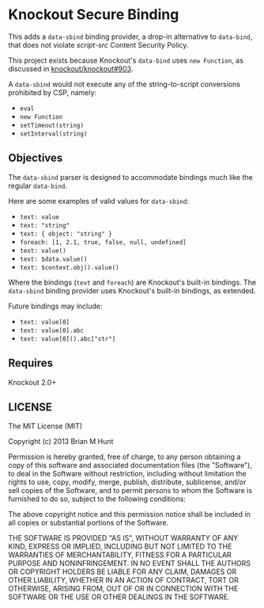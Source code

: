 Knockout Secure Binding
=======================

This adds a `data-sbind` binding provider, a drop-in alternative to `data-bind`, that does not violate *script-src* Content Security Policy.

This project exists because Knockout's `data-bind` uses `new Function`, as discussed in [knockout/knockout#903](https://github.com/knockout/knockout/issues/903).

A `data-sbind` would not execute any of the string-to-script conversions prohibited by CSP, namely:

- `eval`
- `new Function`
- `setTimeout(string)`
- `setInterval(string)`


Objectives
---
The `data-sbind` parser is designed to accommodate bindings much like the
regular `data-bind`.

Here are some examples of valid values for `data-sbind`:

- `text: value`
- `text: "string"`
- `text: { object: "string" }`
- `foreach: [1, 2.1, true, false, null, undefined]`
- `text: value()`
- `text: $data.value()`
- `text: $context.obj().value()`

Where the bindings (`text` and `foreach`) are Knockout's built-in bindings. The `data-sbind` binding provider uses Knockout's built-in bindings, as extended.

Future bindings may include:

- `text: value[0]`
- `text: value[0].abc`
- `text: value[0]().abc["str"]`


Requires
---

Knockout 2.0+

LICENSE
---

The MIT License (MIT)

Copyright (c) 2013 Brian M Hunt

Permission is hereby granted, free of charge, to any person obtaining a
copy of this software and associated documentation files (the "Software"),
to deal in the Software without restriction, including without limitation
the rights to use, copy, modify, merge, publish, distribute, sublicense,
and/or sell copies of the Software, and to permit persons to whom the
Software is furnished to do so, subject to the following conditions:

The above copyright notice and this permission notice shall be included in
all copies or substantial portions of the Software.

THE SOFTWARE IS PROVIDED "AS IS", WITHOUT WARRANTY OF ANY KIND, EXPRESS OR
IMPLIED, INCLUDING BUT NOT LIMITED TO THE WARRANTIES OF MERCHANTABILITY,
FITNESS FOR A PARTICULAR PURPOSE AND NONINFRINGEMENT. IN NO EVENT SHALL THE
AUTHORS OR COPYRIGHT HOLDERS BE LIABLE FOR ANY CLAIM, DAMAGES OR OTHER
LIABILITY, WHETHER IN AN ACTION OF CONTRACT, TORT OR OTHERWISE, ARISING FROM,
OUT OF OR IN CONNECTION WITH THE SOFTWARE OR THE USE OR OTHER DEALINGS IN THE
SOFTWARE.

